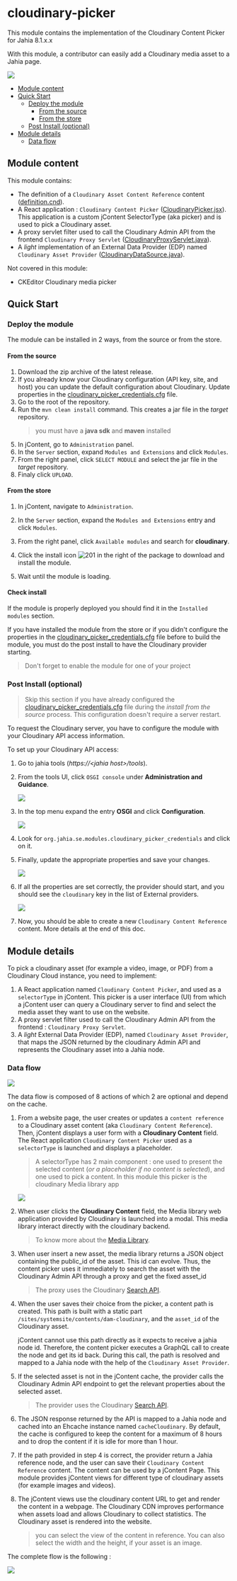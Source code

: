# cloudinary-picker

This module contains the implementation of the Cloudinary Content Picker for Jahia 8.1.x.x

With this module, a contributor can easily add a Cloudinary media asset to a Jahia page.

![](./doc/images/main.png)


- [Module content](#module-content)
- [Quick Start](#quick-start)
    - [Deploy the module](#deploy-the-module)
      - [From the source](#from-the-source)
      - [From the store](#from-the-store)
    - [Post Install (optional)](#post-install-optional)
- [Module details](#module-details)
    - [Data flow](#data-flow)

## Module content

This module contains:
* The definition of a `Cloudinary Asset Content Reference` content ([definition.cnd][definition.cnd]).
* A React application : `Cloudinary Content Picker` ([CloudinaryPicker.jsx][react:index.js]).
  This application is a custom jContent SelectorType (aka picker) and is used to pick a Cloudinary asset.
* A proxy servlet filter used to call the Cloudinary Admin API from the frontend
    `Cloudinary Proxy Servlet` ([CloudinaryProxyServlet.java]).
* A *light* implementation of an External Data Provider (EDP) named
    `Cloudinary Asset Provider` ([CloudinaryDataSource.java]).

Not covered in this module:
* CKEditor Cloudinary media picker

## Quick Start

### Deploy the module
The module can be installed in 2 ways, from the source or from the store.
#### From the source
1. Download the zip archive of the latest release.
2. If you already know your Cloudinary configuration (API key, site, and host) you can update the default
   configuration about Cloudinary. Update properties in the [cloudinary_picker_credentials.cfg][mount.cfg] file.
1. Go to the root of the repository.
1. Run the `mvn clean install` command. This creates a jar file in the *target* repository.
   > you must have a **java sdk** and **maven** installed
1. In jContent, go to `Administration` panel.
1. In the `Server` section, expand `Modules and Extensions` and click `Modules`.
1. From the right panel, click `SELECT MODULE` and select the jar file in the *target* repository.
1. Finaly click `UPLOAD`.

#### From the store
1. In jContent, navigate to `Administration`.
2. In the `Server` section, expand the `Modules and Extensions` entry and click `Modules`.
3. From the right panel, click `Available modules` and search for **cloudinary**.

4. Click the install icon ![201] in the right of the package to download and install the module.
5. Wait until the module is loading.

#### Check install
If the module is properly deployed you should find it in the `Installed modules` section.

If you have installed the module from the store or if you didn't configure the properties
in the [cloudinary_picker_credentials.cfg][mount.cfg] file before to build the module, you must do the post install
to have the Cloudinary provider starting.

>Don't forget to enable the module for one of your project

### Post Install (optional)
>Skip this section if you have already configured the [cloudinary_picker_credentials.cfg][mount.cfg] file during the *install from the source*
process.
> This configuration doesn't require a server restart.

To request the Cloudinary server, you have to configure the module with your Cloudinary API access information.

To set up your Cloudinary API access:
1. Go to  jahia tools (*https://\<jahia host\>/tools*).
2. From the tools UI, click `OSGI console` under **Administration and Guidance**.

   ![][0070]

3. In the top menu expand the entry **OSGI** and click **Configuration**.

   ![][0072]

4. Look for `org.jahia.se.modules.cloudinary_picker_credentials` and click on it.

5. Finally, update the appropriate properties and save your changes.

   ![][0071]

6. If all the properties are set correctly, the provider should start,
   and you should see the `cloudinary` key in the list of External providers.

   ![][031]

7. Now, you should be able to create a new `Cloudinary Content Reference` content.
More details at the end of this doc.

## Module details

To pick a cloudinary asset (for example a video, image, or PDF) from a Cloudinary Cloud instance, you need to implement:
1. A React application named `Cloudinary Content Picker`, and used as a `selectorType` in jContent.
   This picker is a user interface (UI) from which a jContent user can query a Cloudinary server to find and
   select the media asset they want to use on the website.
2. A proxy servlet filter used to call the Cloudinary Admin API from the frontend :
     `Cloudinary Proxy Servlet`.
3. A *light* External Data Provider (EDP), named `Cloudinary Asset Provider`,
      that maps the JSON returned by the cloudinary Admin API and represents the Cloudinary asset into a Jahia node.

### Data flow

![][010]

The data flow is composed of 8 actions of which 2 are optional and depend on the cache.

1. From a website page, the user creates or updates a `content reference` to a Cloudinary asset content (aka `Cloudinary Content Reference`).
   Then, jContent displays a user form with a **Cloudinary Content** field. The React application `Cloudinary Content Picker`
   used as a `selectorType` is launched and displays a placeholder.

   >A selectorType has 2 main component :
   one used to present the selected content (*or a placeholder if no content is selected*),
   and one used to pick a content. In this module this picker is the cloudinary Media library app

   ![][002]

2. When user clicks the **Cloudinary Content** field, the Media library web application provided by Cloudinary is launched into a modal.
   This media library interact directly with the cloudinary backend.

   > To know more about the [Media Library][cloudinary:MediaLib].

3. When user insert a new asset, the media library returns a JSON object containing the public_id of the asset. This id can evolve.
   Thus, the content picker uses it immediately to search the asset with the Cloudinary Admin API through a proxy and get the fixed asset_id

   > The proxy uses the Cloudinary [Search API][cloudinary:SearchAPI].

4. When the user saves their choice from the picker, a content path is created. This path is built with
   a static part `/sites/systemsite/contents/dam-cloudinary`, and the `asset_id` of the Cloudinary asset.

   jContent cannot use this path directly as it expects to receive a jahia node id.
   Therefore, the content picker executes a GraphQL call to create the node and get its id back.
   During this call, the path is resolved and mapped to a Jahia node
   with the help of the `Cloudinary Asset Provider`.

5. If the selected asset is not in the jContent cache,
   the provider calls the Cloudinary Admin API endpoint to get the relevant properties
   about the selected asset.

   > The provider uses the Cloudinary [Search API][cloudinary:SearchAPI].

6. The JSON response returned by the API is mapped to a Jahia node and cached into an Ehcache instance named `cacheCloudinary`.
   By default, the cache is configured to keep the content for a maximum of 8 hours and to drop the content if it is idle for more than 1 hour.

7. If the path provided in step 4 is correct, the provider return a Jahia reference node, and the user can save their `Cloudinary Content Reference`
   content.
   The content can be used by a jContent Page. This module provides jContent views for different type of cloudinary assets (for example images and videos).

8. The jContent views use the cloudinary content URL to get and render the content in a webpage.
   The Cloudinary CDN improves performance when assets load and allows Cloudinary to collect statistics.
   The Cloudinary asset is rendered into the website.

    > you can select the view of the content in reference.
    You can also select the width and the height, if your asset is an image.

The complete flow is the following :

![][003]

[031]: ./doc/images/031_install_completed.png

[010]: ./doc/images/CloudyArchi.gif
[002]: ./doc/images/CloudyContentRef.png
[003]: ./doc/images/CloudyDemo.gif

[0070]: ./doc/images/0070_OSGIConfig.png
[0071]: ./doc/images/0071_OSGIConfig.png
[0072]: ./doc/images/0072_OSGIConfig.png
[201]: ./doc/images/201_modules_download_icon.png

[mount.cfg]: ./src/main/resources/META-INF/configurations/org.jahia.se.modules.cloudinary_picker_credentials.cfg
[definition.cnd]: ./src/main/resources/META-INF/definitions.cnd
[react:index.js]: ./src/javascript/CloudinaryPicker/CloudinaryPicker.jsx
[CloudinaryDataSource.java]: ./src/main/java/org/jahia/se/modules/dam/cloudinary/edp/CloudinaryDataSource.java
[CloudinaryProxyServlet.java]: ./src/main/java/org/jahia/se/modules/dam/cloudinary/CloudinaryProxyServlet.java
[cloudinary:SearchAPI]: https://cloudinary.com/documentation/search_api
[cloudinary:MediaLib]: https://cloudinary.com/documentation/media_library_widget



